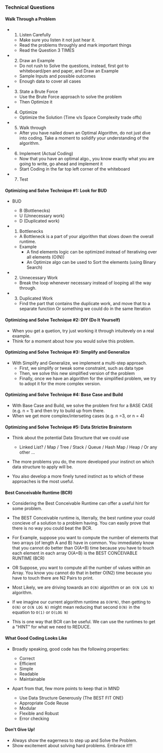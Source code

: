 ### Technical Questions

#### Walk Through a Problem

- 1. Listen Carefully

  - Make sure you listen it not just hear it.
  - Read the problems throughly and mark important things
  - Read the Question 3 TIMES

- 2. Draw an Example

  - Do not rush to Solve the questions, instead, first got to whiteboard/pen and paper, and Draw an Example
  - Sample Inputs and possible outcomes
  - Enough data to cover all cases

- 3. State a Brute Force

  - Use the Brute Force approach to solve the problem
  - Then Optimize it

- 4. Optimize

  - Optimize the Solution (Time v/s Space Complexity trade offs)

- 5. Walk through

  - After you have nailed down an Optimal Algorithm, do not just dive into coding. Take a moment
    to solidify your understanding of the algorithm.

- 6. Implement (Actual Coding)

  - Now that you have an optimal algo., you know exactly what you are going to write, go ahead and implement it
  - Start Coding in the far top left corner of the whiteboard

- 7. Test

#### Optimizing and Solve Technique #1: Look for BUD

- BUD

  - B (Bottlenecks)
  - U (Unnecessary work)
  - D (Duplicated work)

- 1. Bottlenecks

  - A Bottleneck is a part of your algorithm that slows down the overall runtime.
  - Example
    - A find elements logic can be optimized instead of Iterativing over all elements (O(N))
    - An Optimize algo can be used to Sort the elements (using Binary Search)

- 2. Unnecessary Work

  - Break the loop whenever necessary instead of looping all the way through.

- 3. Duplicated Work
  - Find the part that contains the duplicate work, and move that to a separate function
    Or something we could do in the same Iteration

#### Optimizing and Solve Technique #2: DIY (Do It Yourself)

- When you get a quetion, try just working it through intuitevely on a real example.
- Think for a moment about how you would solve this problem.

#### Optimizing and Solve Technique #3: Simplify and Generalize

- With Simplify and Generalize, we implement a multi-step approach.
  - First, we simplify or tweak some constraint, such as data type
  - Then, we solve this new simplified version of the problem
  - Finally, once we have an algorithm for the simplified problem, we try to adopt it for the more
    complex version.

#### Optimizing and Solve Technique #4: Base Case and Build

- With Base Case and Build, we solve the problem first for a BASE CASE (e.g. n = 1) and then
  try to build up from there.
- When we get more complex/interseting cases (e.g. n =3, or n = 4)

#### Optimizing and Solve Technique #5: Data Strictire Brainstorm

- Think about the potential Data Structure that we could use

  - Linked List? / Map / Tree / Stack / Queue / Hash Map / Heap / Or any other ...

- The more problems you do, the more developed your instinct on which data structure to apply will be.
- You also develop a more finely tuned instinct as to which of these approaches is the most useful.

#### Best Conceivable Runtime (BCR)

- Considering the Best Conceivable Runtime can offer a useful hint for some problem.
- The BEST Conceivable runtime is, literrally, the best runtime your could concieve of a solution to a problem
  having. You can easily prove that there is no way you could beat the BCR.

- For Example, suppose you want to compute the number of elements that two arrays (of length A and B)
  have in common. You immediately know that you cannot do better than O(A+B) time because you have to
  touch each element in each array O(A+B) is the BEST CONCEIVABLE RUNTIME (BCR)

- OR Suppose, you want to compute all the number of values within an Array. You know you cannot do that
  in better O(N2) time because you have to touch there are N2 Pairs to print.

- Most Likely, we are driving towards an `O(N)` algorithm or an` O(N LOG N)` algorithm.
- If we imagine our current algorithm runtime as `O(N*N)`, then getting to `O(N)` or `O(N LOG N)`
  might mean reducing that second `O(N)` in the equation to `O(1)` or `O(LOG N)`

- This is one way that BCR can be useful. We can use the runtimes to get a "HINT" for what we need to REDUCE.

#### What Good Coding Looks Like

- Broadly speaking, good code has the following properties:

  - Correct
  - Efficient
  - Simple
  - Readable
  - Maintainable

- Apart from that, few more points to keep that in MIND
  - Use Data Structure Generously (The BEST FIT ONE)
  - Appropriate Code Reuse
  - Modular
  - Flexible and Robust
  - Error checking

#### Don't Give Up!

- Always show the eagerness to step up and Solve the Problem.
- Show excitement about solving hard problems. Embrace it!!!
